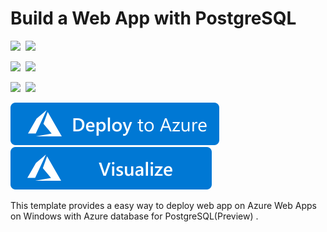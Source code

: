 # Build a Web App with PostgreSQL

<IMG SRC="https://azurequickstartsservice.blob.core.windows.net/badges/101-webapp-linux-managed-postgresql/PublicLastTestDate.svg" />&nbsp;
<IMG SRC="https://azurequickstartsservice.blob.core.windows.net/badges/101-webapp-linux-managed-postgresql/PublicDeployment.svg" />&nbsp;

<IMG SRC="https://azurequickstartsservice.blob.core.windows.net/badges/101-webapp-linux-managed-postgresql/FairfaxLastTestDate.svg" />&nbsp;
<IMG SRC="https://azurequickstartsservice.blob.core.windows.net/badges/101-webapp-linux-managed-postgresql/FairfaxDeployment.svg" />&nbsp;

<IMG SRC="https://azurequickstartsservice.blob.core.windows.net/badges/101-webapp-linux-managed-postgresql/BestPracticeResult.svg" />&nbsp;
<IMG SRC="https://azurequickstartsservice.blob.core.windows.net/badges/101-webapp-linux-managed-postgresql/CredScanResult.svg" />&nbsp;

<a href="https://portal.azure.com/#create/Microsoft.Template/uri/https%3A%2F%2Fraw.githubusercontent.com%2FAzure%2Fazure-quickstart-templates%2Fmaster%2F101-webapp-managed-postgresql%2Fazuredeploy.json" target="_blank">
  <img src="https://raw.githubusercontent.com/Azure/azure-quickstart-templates/master/1-CONTRIBUTION-GUIDE/images/deploytoazure.svg?sanitize=true"/>
</a>
<a href="http://armviz.io/#/?load=https%3A%2F%2Fraw.githubusercontent.com%2FAzure%2Fazure-quickstart-templates%2Fmaster%2F101-webapp-managed-postgresql%2Fazuredeploy.json" target="_blank">
  <img src="https://raw.githubusercontent.com/Azure/azure-quickstart-templates/master/1-CONTRIBUTION-GUIDE/images/visualizebutton.svg?sanitize=true"/>
</a>

This template provides a easy way to deploy web app on Azure Web Apps on Windows with Azure database for PostgreSQL(Preview) .

